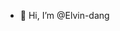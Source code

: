 - 👋 Hi, I’m @Elvin-dang

<!---
Elvin-dang/Elvin-dang is a ✨ special ✨ repository because its `README.md` (this file) appears on your GitHub profile.
You can click the Preview link to take a look at your changes.
--->
